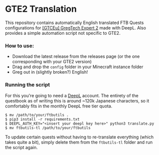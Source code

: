 # GTE2 Translation

This repository contains automatically English translated FTB Quests configurations for [\[GTCEu\] GregTech Expert 2](https://www.curseforge.com/minecraft/modpacks/gregtech-expert-2) made with DeepL. Also provides a simple automation script not specific to GTE2.

### How to use:

- Download the latest release from the releases page (or the one corresponding with your GTE2 version)
- Drag and drop the `config` folder in your Minecraft instance folder
- Greg out in (slightly broken?) English!

### Running the script

For this you're going to need a [DeepL](https://www.deepl.com) account. The entirety of the questbook as of writing this is around ~120k Japanese characters, so it comfortably fits in the monthly DeepL free tier quota.
```
$ mv /path/to/your/ftbutils .
$ pip3 install -r requirements.txt
$ DEEPL_AUTH_KEY="<insert your deepl key here>" python3 translate.py
$ mv ftbutils-tl /path/to/your/ftbutils
```

To update certain quests without having to re-translate everything (which takes quite a bit), simply delete them from the `ftbutils-tl` folder and run the script again.
